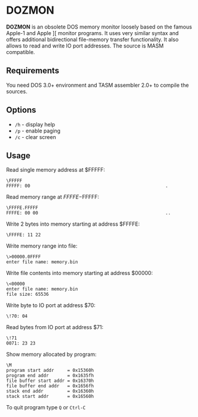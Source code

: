 # DOZMON

**DOZMON** is an obsolete DOS memory monitor loosely based on the famous Apple-1 and Apple ][ monitor programs. It uses very similar syntax and offers additional bidirectional file-memory transfer functionality. It also allows to read and write IO port addresses. The source is MASM compatible.

## Requirements

You need DOS 3.0+ environment and TASM assembler 2.0+ to compile the sources.

## Options

- `/h` - display help
- `/p` - enable paging
- `/c` - clear screen

## Usage

Read single memory address at $FFFFF:

```
\FFFFF
FFFFF: 00                                                   .
```

Read memory range at $FFFFE-$FFFFF:
```
\FFFFE.FFFFF
FFFFE: 00 00                                                ..
```

Write 2 bytes into memory starting at address $FFFFE:
```
\FFFFE: 11 22
```

Write memory range into file:
```
\>00000.0FFFF
enter file name: memory.bin
```

Write file contents into memory starting at address $00000:
```
\<00000
enter file name: memory.bin
file size: 65536
```

Write byte to IO port at address $70:
```
\!70: 04
```

Read bytes from IO port at address $71:
```
\!71
0071: 23 23
```

Show memory allocated by program:
```
\M
program start addr     = 0x15360h
program end addr       = 0x1635fh
file buffer start addr = 0x16370h
file buffer end addr   = 0x1656fh
stack end addr         = 0x16360h
stack start addr       = 0x16560h
```

To quit program type `Q` or `Ctrl-C`
